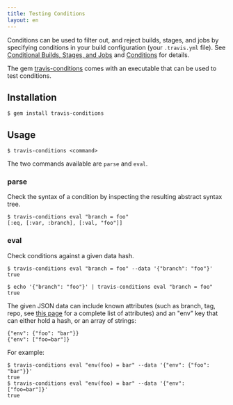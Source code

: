 ```yaml
---
title: Testing Conditions
layout: en
---
```


Conditions can be used to filter out, and reject builds, stages, and jobs by
specifying conditions in your build configuration (your `.travis.yml` file).
See [Conditional Builds, Stages, and Jobs](/user/conditional-builds-stages-jobs)
and [Conditions](/user/conditions-v1) for details.

The gem [travis-conditions](https://github.com/travis-ci/travis-conditions) comes
with an executable that can be used to test conditions.

## Installation

```
$ gem install travis-conditions
```

## Usage

```
$ travis-conditions <command>
```

The two commands available are `parse` and `eval`.

### parse

Check the syntax of a condition by inspecting the resulting abstract syntax
tree.

```
$ travis-conditions eval "branch = foo"
[:eq, [:var, :branch], [:val, "foo"]]

```

### eval

Check conditions against a given data hash.

```
$ travis-conditions eval "branch = foo" --data '{"branch": "foo"}'
true

$ echo '{"branch": "foo"}' | travis-conditions eval "branch = foo"
true
```

The given JSON data can include known attributes (such as branch, tag, repo,
see [this page](/user/conditions-v1) for a complete list of attributes) and an
"env" key that can either hold a hash, or an array of strings:

```
{"env": {"foo": "bar"}}
{"env": ["foo=bar"]}
```

For example:

```
$ travis-conditions eval "env(foo) = bar" --data '{"env": {"foo": "bar"}}'
true
$ travis-conditions eval "env(foo) = bar" --data '{"env": ["foo=bar"]}'
true
```
